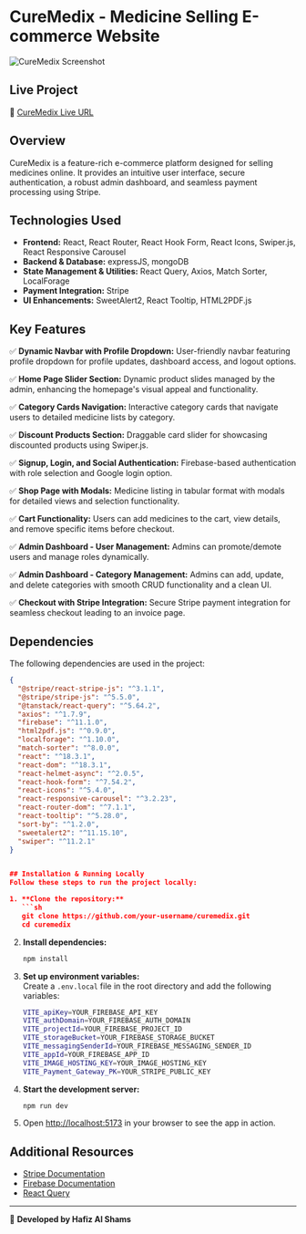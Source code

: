 # CureMedix - Medicine Selling E-commerce Website

![CureMedix Screenshot](example-screenshot.png)  

## Live Project  
🔗 [CureMedix Live URL](https://cure-medix-by-hafiz-al-shams1917.netlify.app/)

## Overview  
CureMedix is a feature-rich e-commerce platform designed for selling medicines online. It provides an intuitive user interface, secure authentication, a robust admin dashboard, and seamless payment processing using Stripe.

## Technologies Used  
- **Frontend:** React, React Router, React Hook Form, React Icons, Swiper.js, React Responsive Carousel
- **Backend & Database:** expressJS, mongoDB
- **State Management & Utilities:** React Query, Axios, Match Sorter, LocalForage
- **Payment Integration:** Stripe
- **UI Enhancements:** SweetAlert2, React Tooltip, HTML2PDF.js

## Key Features  
✅ **Dynamic Navbar with Profile Dropdown:** User-friendly navbar featuring profile dropdown for profile updates, dashboard access, and logout options.  

✅ **Home Page Slider Section:** Dynamic product slides managed by the admin, enhancing the homepage's visual appeal and functionality.  

✅ **Category Cards Navigation:** Interactive category cards that navigate users to detailed medicine lists by category.  

✅ **Discount Products Section:** Draggable card slider for showcasing discounted products using Swiper.js.  

✅ **Signup, Login, and Social Authentication:** Firebase-based authentication with role selection and Google login option.  

✅ **Shop Page with Modals:** Medicine listing in tabular format with modals for detailed views and selection functionality.  

✅ **Cart Functionality:** Users can add medicines to the cart, view details, and remove specific items before checkout.  

✅ **Admin Dashboard - User Management:** Admins can promote/demote users and manage roles dynamically.  

✅ **Admin Dashboard - Category Management:** Admins can add, update, and delete categories with smooth CRUD functionality and a clean UI.  

✅ **Checkout with Stripe Integration:** Secure Stripe payment integration for seamless checkout leading to an invoice page.


## Dependencies  
The following dependencies are used in the project:  

```json
{
  "@stripe/react-stripe-js": "^3.1.1",
  "@stripe/stripe-js": "^5.5.0",
  "@tanstack/react-query": "^5.64.2",
  "axios": "^1.7.9",
  "firebase": "^11.1.0",
  "html2pdf.js": "^0.9.0",
  "localforage": "^1.10.0",
  "match-sorter": "^8.0.0",
  "react": "^18.3.1",
  "react-dom": "^18.3.1",
  "react-helmet-async": "^2.0.5",
  "react-hook-form": "^7.54.2",
  "react-icons": "^5.4.0",
  "react-responsive-carousel": "^3.2.23",
  "react-router-dom": "^7.1.1",
  "react-tooltip": "^5.28.0",
  "sort-by": "^1.2.0",
  "sweetalert2": "^11.15.10",
  "swiper": "^11.2.1"
}


## Installation & Running Locally  
Follow these steps to run the project locally:

1. **Clone the repository:**  
   ```sh
   git clone https://github.com/your-username/curemedix.git
   cd curemedix
   ```

2. **Install dependencies:**  
   ```sh
   npm install
   ```

3. **Set up environment variables:**  
   Create a `.env.local` file in the root directory and add the following variables:

   ```sh
   VITE_apiKey=YOUR_FIREBASE_API_KEY
   VITE_authDomain=YOUR_FIREBASE_AUTH_DOMAIN
   VITE_projectId=YOUR_FIREBASE_PROJECT_ID
   VITE_storageBucket=YOUR_FIREBASE_STORAGE_BUCKET
   VITE_messagingSenderId=YOUR_FIREBASE_MESSAGING_SENDER_ID
   VITE_appId=YOUR_FIREBASE_APP_ID
   VITE_IMAGE_HOSTING_KEY=YOUR_IMAGE_HOSTING_KEY
   VITE_Payment_Gateway_PK=YOUR_STRIPE_PUBLIC_KEY
   ```

4. **Start the development server:**  
   ```sh
   npm run dev
   ```

5. Open [http://localhost:5173](http://localhost:5173) in your browser to see the app in action.

## Additional Resources  
- [Stripe Documentation](https://stripe.com/docs)
- [Firebase Documentation](https://firebase.google.com/docs)
- [React Query](https://tanstack.com/query/latest/docs/react/overview)

---

🚀 **Developed by Hafiz Al Shams**
